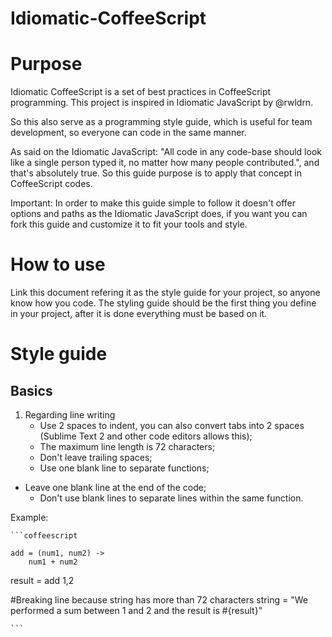 Idiomatic-CoffeeScript
======================

Purpose
=======

Idiomatic CoffeeScript is a set of best practices in CoffeeScript programming. This project is inspired
in Idiomatic JavaScript by @rwldrn.

So this also serve as a programming style guide, which is useful for team development,
so everyone can code in the same manner.

As said on the Idiomatic JavaScript: "All code in any code-base should look like a single person typed it, no matter how many people contributed.",
and that's absolutely true. So this guide purpose is to apply that concept in CoffeeScript codes.

Important: In order to make this guide simple to follow it doesn't offer options and paths as the Idiomatic JavaScript does, if you want you can
fork this guide and customize it to fit your tools and style.

How to use
==========

Link this document refering it as the style guide for your project, so anyone know how you code.
The styling guide should be the first thing you define in your project, after it is done everything must be based on it.

Style guide
===========

Basics
------

1. Regarding line writing
	- Use 2 spaces to indent, you can also convert tabs into 2 spaces (Sublime Text 2 and other code editors allows this);
	- The maximum line length is 72 characters;
	- Don't leave trailing spaces;
	- Use one blank line to separate functions;
  - Leave one blank line at the end of the code;
	- Don't use blank lines to separate lines within the same function.

Example:
	
	```coffeescript

	add = (num1, num2) ->
		num1 + num2
  
  result = add 1,2

  #Breaking line because string has more than 72 characters
  string = "We performed a sum between 1 and 2 and the result
   is #{result}"

	```